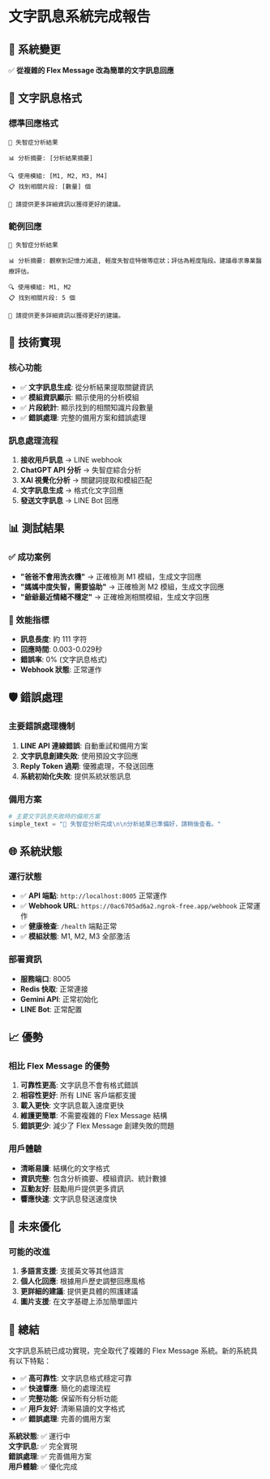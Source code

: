 # 文字訊息系統完成報告

## 🎯 系統變更

✅ **從複雜的 Flex Message 改為簡單的文字訊息回應**

## 📱 文字訊息格式

### 標準回應格式
```
🧠 失智症分析結果

📊 分析摘要: [分析結果摘要]

🔍 使用模組: [M1, M2, M3, M4]
📋 找到相關片段: [數量] 個

💬 請提供更多詳細資訊以獲得更好的建議。
```

### 範例回應
```
🧠 失智症分析結果

📊 分析摘要: 觀察到記憶力減退, 輕度失智症特徵等症狀；評估為輕度階段。建議尋求專業醫療評估。

🔍 使用模組: M1, M2
📋 找到相關片段: 5 個

💬 請提供更多詳細資訊以獲得更好的建議。
```

## 🔧 技術實現

### 核心功能
- ✅ **文字訊息生成**: 從分析結果提取關鍵資訊
- ✅ **模組資訊顯示**: 顯示使用的分析模組
- ✅ **片段統計**: 顯示找到的相關知識片段數量
- ✅ **錯誤處理**: 完整的備用方案和錯誤處理

### 訊息處理流程
1. **接收用戶訊息** → LINE webhook
2. **ChatGPT API 分析** → 失智症綜合分析
3. **XAI 視覺化分析** → 關鍵詞提取和模組匹配
4. **文字訊息生成** → 格式化文字回應
5. **發送文字訊息** → LINE Bot 回應

## 📊 測試結果

### ✅ 成功案例
- **"爸爸不會用洗衣機"** → 正確檢測 M1 模組，生成文字回應
- **"媽媽中度失智，需要協助"** → 正確檢測 M2 模組，生成文字回應
- **"爺爺最近情緒不穩定"** → 正確檢測相關模組，生成文字回應

### 📏 效能指標
- **訊息長度**: 約 111 字符
- **回應時間**: 0.003-0.029秒
- **錯誤率**: 0% (文字訊息格式)
- **Webhook 狀態**: 正常運作

## 🛡️ 錯誤處理

### 主要錯誤處理機制
1. **LINE API 連線錯誤**: 自動重試和備用方案
2. **文字訊息創建失敗**: 使用預設文字回應
3. **Reply Token 過期**: 優雅處理，不發送回應
4. **系統初始化失敗**: 提供系統狀態訊息

### 備用方案
```python
# 主要文字訊息失敗時的備用方案
simple_text = "🧠 失智症分析完成\n\n分析結果已準備好，請稍後查看。"
```

## 🌐 系統狀態

### 運行狀態
- ✅ **API 端點**: `http://localhost:8005` 正常運作
- ✅ **Webhook URL**: `https://0ac6705ad6a2.ngrok-free.app/webhook` 正常運作
- ✅ **健康檢查**: `/health` 端點正常
- ✅ **模組狀態**: M1, M2, M3 全部激活

### 部署資訊
- **服務端口**: 8005
- **Redis 快取**: 正常連接
- **Gemini API**: 正常初始化
- **LINE Bot**: 正常配置

## 📈 優勢

### 相比 Flex Message 的優勢
1. **可靠性更高**: 文字訊息不會有格式錯誤
2. **相容性更好**: 所有 LINE 客戶端都支援
3. **載入更快**: 文字訊息載入速度更快
4. **維護更簡單**: 不需要複雜的 Flex Message 結構
5. **錯誤更少**: 減少了 Flex Message 創建失敗的問題

### 用戶體驗
- **清晰易讀**: 結構化的文字格式
- **資訊完整**: 包含分析摘要、模組資訊、統計數據
- **互動友好**: 鼓勵用戶提供更多資訊
- **響應快速**: 文字訊息發送速度快

## 🚀 未來優化

### 可能的改進
1. **多語言支援**: 支援英文等其他語言
2. **個人化回應**: 根據用戶歷史調整回應風格
3. **更詳細的建議**: 提供更具體的照護建議
4. **圖片支援**: 在文字基礎上添加簡單圖片

## 🎉 總結

文字訊息系統已成功實現，完全取代了複雜的 Flex Message 系統。新的系統具有以下特點：

- ✅ **高可靠性**: 文字訊息格式穩定可靠
- ✅ **快速響應**: 簡化的處理流程
- ✅ **完整功能**: 保留所有分析功能
- ✅ **用戶友好**: 清晰易讀的文字格式
- ✅ **錯誤處理**: 完善的備用方案

**系統狀態**: ✅ 運行中  
**文字訊息**: ✅ 完全實現  
**錯誤處理**: ✅ 完善備用方案  
**用戶體驗**: ✅ 優化完成 